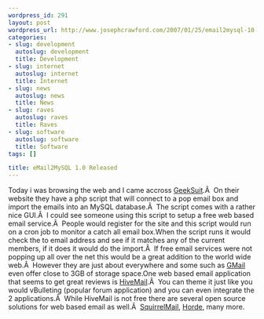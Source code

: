 ```yaml
--- 
wordpress_id: 291
layout: post
wordpress_url: http://www.josephcrawford.com/2007/01/25/email2mysql-10-released/
categories: 
- slug: development
  autoslug: development
  title: Development
- slug: internet
  autoslug: internet
  title: Internet
- slug: news
  autoslug: news
  title: News
- slug: raves
  autoslug: raves
  title: Raves
- slug: software
  autoslug: software
  title: Software
tags: []

title: eMail2MySQL 1.0 Released
---
```

Today i was browsing the web and I came accross [GeekSuit](http://geeksuit.com/ "GeekSuit").Â  On their website they have a php script that will connect to a pop email box and import the emails into an MySQL database.Â  The script comes with a rather nice GUI.Â  I could see someone using this script to setup a free web based email service.Â  People would register for the site and this script would run on a cron job to monitor a catch all email box.When the script runs it would check the to email address and see if it matches any of the current members, if it does it would do the import.Â  If free email services were not popping up all over the net this would be a great addition to the world wide web.Â  However they are just about everywhere and some such as [GMail](http://www.gmail.com/ "Google Mail") even offer close to 3GB of storage space.One web based email application that seems to get great reviews is [HiveMail](http://www.hivemail.com/ "HiveMail").Â  You can theme it just like you would vBulleting (popular forum application) and you can even integrate the 2 applications.Â  While HiveMail is not free there are several open source solutions for web based email as well.Â  [SquirrelMail](http://www.squirrelmail.org/ "SquirrelMail"), [Horde](http://www.horde.org/webmail/ "Horde Mail"), many more.
